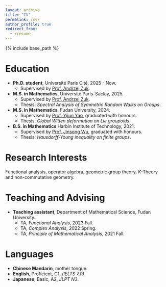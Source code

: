 ```yaml
---
layout: archive
title: "CV"
permalink: /cv/
author_profile: true
redirect_from:
  - /resume
---
```


{% include base_path %}

Education
======
* **Ph.D. student**, Université Paris Cité, 2025 - Now.
  * Supervised by [Prof. Andrzej Zuk](https://webusers.imj-prg.fr/~andrzej.zuk/index.html).
* **M.S. in Mathematics**, Université Paris-Saclay, 2025.
  * Supervised by [Prof. Andrzej Zuk](https://webusers.imj-prg.fr/~andrzej.zuk/index.html).
  * Thesis: *Spectral Analysis of Symmetric Random Walks on Groups*.
* **M.S. in Mathematics**, Fudan University, 2024.
  * Supervised by [Prof. Yijun Yao](https://math.fudan.edu.cn/fa/00/c30607a326144/page.htm), graduated with honours.
  * Thesis: *Global Witten deformation on Lie groupoids*.
* **B.S. in Mathematics** Harbin Institute of Technology, 2021.
  * Supervised by [Prof. Jinsong Wu](https://www.bimsa.cn/zh-CN/detail/jinsongwu.html), graduated with honours.
  * Thesis: *Hausdorff-Young inequality on finite groups*.

Research Interests
======
Functional analysis, operator algebra, geometric group theory, *K*-Theory and non-commutative geometry.
  
Teaching and Advising
======

* **Teaching assistant**, Department of Mathematical Science, Fudan University.
  * TA, *Functional Analysis*, 2023 Fall.
  * TA, *Complex Analysis*, 2022 Spring.
  * TA, *Principle of Mathematical Analysis*, 2021 Fall.
 
Languages
======
* **Chinese Mandarin**, mother tongue.
* **English**, Proficient, C1, *(IELTS 7,0)*.
* **Japanese**, Basic, A2, *JLPT N3*.
